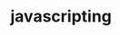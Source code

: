                                                                                                       
# javascripting


